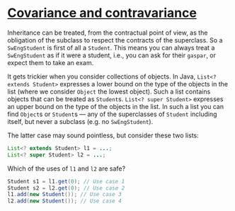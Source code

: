 # [Covariance and contravariance](https://en.wikipedia.org/wiki/Covariance_and_contravariance_(computer_science))

Inheritance can be treated, from the contractual point of view, as the obligation of the subclass to respect the contracts of the superclass.
So a `SwEngStudent` is first of all a `Student`.
This means you can always treat a `SwEngStudent` as if it were a student, i.e., you can ask for their `gaspar`, or expect them to take an exam.

It gets trickier when you consider collections of objects.
In Java, `List<? extends Student>` expresses a lower bound on the type of the objects in the list (where we consider `Object` the lowest object).
Such a list contains objects that can be treated as `Student`s.
`List<? super Student>` expresses an upper bound on the type of the objects in the list.
In such a list you can find `Object`s or `Student`s — any of the superclasses of `Student` including itself, but never a subclass (e.g. no `SwEngStudent`).

The latter case may sound pointless, but consider these two lists:

```java
List<? extends Student> l1 = ...;
List<? super Student> l2 = ...;
```

Which of the uses of `l1` and `l2` are safe?

```java
Student s1 = l1.get(0); // Use case 1
Student s2 = l2.get(0); // Use case 2
l1.add(new Student()); // Use case 3
l2.add(new Student()); // Use case 4
```
